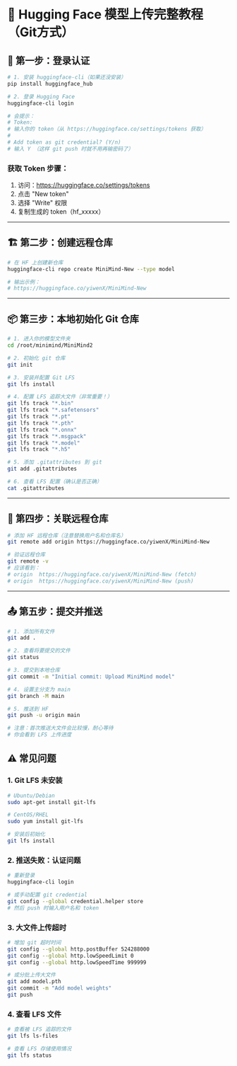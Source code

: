 # 📘 Hugging Face 模型上传完整教程（Git方式）

## 🔐 第一步：登录认证

```bash
# 1. 安装 huggingface-cli（如果还没安装）
pip install huggingface_hub

# 2. 登录 Hugging Face
huggingface-cli login

# 会提示：
# Token: 
# 输入你的 token（从 https://huggingface.co/settings/tokens 获取）
# 
# Add token as git credential? (Y/n) 
# 输入 Y （这样 git push 时就不用再输密码了）
```

### 获取 Token 步骤：
1. 访问：https://huggingface.co/settings/tokens
2. 点击 "New token"
3. 选择 "Write" 权限
4. 复制生成的 token（hf_xxxxx）

---

## 🏗️ 第二步：创建远程仓库

```bash
# 在 HF 上创建新仓库
huggingface-cli repo create MiniMind-New --type model

# 输出示例：
# https://huggingface.co/yiwenX/MiniMind-New
```

---

## 📦 第三步：本地初始化 Git 仓库

```bash
# 1. 进入你的模型文件夹
cd /root/minimind/MiniMind2

# 2. 初始化 git 仓库
git init

# 3. 安装并配置 Git LFS
git lfs install

# 4. 配置 LFS 追踪大文件（非常重要！）
git lfs track "*.bin"
git lfs track "*.safetensors"
git lfs track "*.pt"
git lfs track "*.pth"
git lfs track "*.onnx"
git lfs track "*.msgpack"
git lfs track "*.model"
git lfs track "*.h5"

# 5. 添加 .gitattributes 到 git
git add .gitattributes

# 6. 查看 LFS 配置（确认是否正确）
cat .gitattributes
```

---

## 🔗 第四步：关联远程仓库

```bash
# 添加 HF 远程仓库（注意替换用户名和仓库名）
git remote add origin https://huggingface.co/yiwenX/MiniMind-New

# 验证远程仓库
git remote -v
# 应该看到：
# origin  https://huggingface.co/yiwenX/MiniMind-New (fetch)
# origin  https://huggingface.co/yiwenX/MiniMind-New (push)
```

---

## 📤 第五步：提交并推送

```bash
# 1. 添加所有文件
git add .

# 2. 查看将要提交的文件
git status

# 3. 提交到本地仓库
git commit -m "Initial commit: Upload MiniMind model"

# 4. 设置主分支为 main
git branch -M main

# 5. 推送到 HF
git push -u origin main

# 注意：首次推送大文件会比较慢，耐心等待
# 你会看到 LFS 上传进度
```

## ⚠️ 常见问题

### 1. Git LFS 未安装

```bash
# Ubuntu/Debian
sudo apt-get install git-lfs

# CentOS/RHEL
sudo yum install git-lfs

# 安装后初始化
git lfs install
```

### 2. 推送失败：认证问题

```bash
# 重新登录
huggingface-cli login

# 或手动配置 git credential
git config --global credential.helper store
# 然后 push 时输入用户名和 token
```

### 3. 大文件上传超时

```bash
# 增加 git 超时时间
git config --global http.postBuffer 524288000
git config --global http.lowSpeedLimit 0
git config --global http.lowSpeedTime 999999

# 或分批上传大文件
git add model.pth
git commit -m "Add model weights"
git push
```

### 4. 查看 LFS 文件

```bash
# 查看被 LFS 追踪的文件
git lfs ls-files

# 查看 LFS 存储使用情况
git lfs status
```